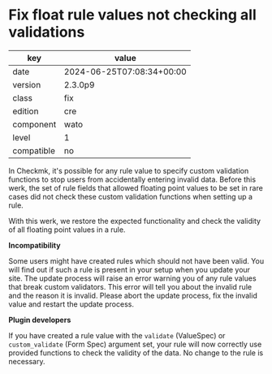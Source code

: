 [//]: # (werk v2)
# Fix float rule values not checking all validations

key        | value
---------- | ---
date       | 2024-06-25T07:08:34+00:00
version    | 2.3.0p9
class      | fix
edition    | cre
component  | wato
level      | 1
compatible | no

In Checkmk, it's possible for any rule value to specify custom
validation functions to stop users from accidentally entering invalid
data. Before this werk, the set of rule fields that allowed floating
point values to be set in rare cases did not check these custom
validation functions when setting up a rule.

With this werk, we restore the expected functionality and check
the validity of all floating point values in a rule.

**Incompatibility**

Some users might have created rules which should not have been valid.
You will find out if such a rule is present in your setup when you
update your site. The update process will raise an error warning you of
any rule values that break custom validators. This error will tell you
about the invalid rule and the reason it is invalid. Please abort the
update process, fix the invalid value and restart the update process.

**Plugin developers**

If you have created a rule value with the `validate` (ValueSpec) or
`custom_validate` (Form Spec) argument set, your rule will now correctly
use provided functions to check the validity of the data. No change to
the rule is necessary.